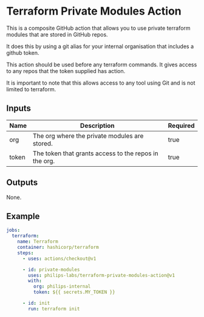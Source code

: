 # Terraform Private Modules Action

This is a composite GitHub action that allows you to use private terraform modules that are stored in GitHub repos.

It does this by using a git alias for your internal organisation that includes a github token.

This action should be used before any terraform commands. It gives access to any repos that the token supplied has action.

It is important to note that this allows access to any tool using Git and is not limited to terraform.

## Inputs

| Name  | Description                                           | Required |
| ----- | ----------------------------------------------------- | -------- |
| org   | The org where the private modules are stored.         | true     |
| token | The token that grants access to the repos in the org. | true     |

## Outputs

None.

## Example

```yaml
jobs:
  terraform:
    name: Terraform
    container: hashicorp/terraform
    steps:
      - uses: actions/checkout@v1

      - id: private-modules
        uses: philips-labs/terraform-private-modules-action@v1
        with:
          org: philips-internal
          token: ${{ secrets.MY_TOKEN }}

      - id: init
        run: terraform init
```
